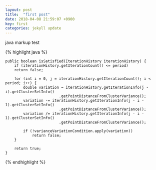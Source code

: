 ```yaml
---
layout: post 
title:  "first post"
date: 2018-04-08 21:59:07 +0900
key: first 
categories: jekyll update
---
```


java markup test

{% highlight java %}

    public boolean isSatisfied(IterationHistory iterationHistory) {
        if (iterationHistory.getIterationCount() <= period)
        return false;

        for (int i = 0, j = iterationHistory.getIterationCount(); i < period; i++) {
            double variation = iterationHistory.getIterationInfo(j - i).getClusterSetInfo()
                            .getPointDistanceFromClusterVariance();
            variation -= iterationHistory.getIterationInfo(j - i - 1).getClusterSetInfo()
                            .getPointDistanceFromClusterVariance();
            variation /= iterationHistory.getIterationInfo(j - i - 1).getClusterSetInfo()
                            .getPointDistanceFromClusterVariance();

            if (!varianceVariationCondition.apply(variation))
                return false;
        }

        return true;
    }

{% endhighlight %}

